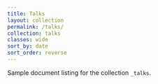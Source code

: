 ```yaml
---
title: Talks
layout: collection
permalink: /talks/
collection: talks
classes: wide
sort_by: date
sort_order: reverse
---
```


Sample document listing for the collection `_talks`.

